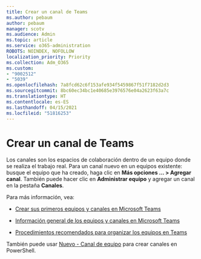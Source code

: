 ```yaml
---
title: Crear un canal de Teams
ms.author: pebaum
author: pebaum
manager: scotv
ms.audience: Admin
ms.topic: article
ms.service: o365-administration
ROBOTS: NOINDEX, NOFOLLOW
localization_priority: Priority
ms.collection: Adm_O365
ms.custom:
- "9002512"
- "5039"
ms.openlocfilehash: 7a8fcd62c6f153afe934f5459867f51f7182d2d3
ms.sourcegitcommit: 8bc60ec34bc1e40685e3976576e04a2623f63a7c
ms.translationtype: HT
ms.contentlocale: es-ES
ms.lasthandoff: 04/15/2021
ms.locfileid: "51816253"
---
```

# <a name="create-a-teams-channel"></a>Crear un canal de Teams

Los canales son los espacios de colaboración dentro de un equipo donde se realiza el trabajo real. Para un canal nuevo en un equipos existente: busque el equipo que ha creado, haga clic en **Más opciones ... > Agregar canal**. También puede hacer clic en **Administrar equipo** y agregar un canal en la pestaña **Canales**.

Para más información, vea:

- [Crear sus primeros equipos y canales en Microsoft Teams](https://docs.microsoft.com/MicrosoftTeams/get-started-with-teams-create-your-first-teams-and-channels)

- [Información general de los equipos y canales en Microsoft Teams](https://docs.microsoft.com/microsoftteams/teams-channels-overview)

- [Procedimientos recomendados para organizar los equipos en Teams](https://docs.microsoft.com/MicrosoftTeams/best-practices-organizing)

También puede usar [Nuevo - Canal de equipo](https://docs.microsoft.com/powershell/module/teams/new-teamchannel?view=teams-ps) para crear canales en PowerShell. 
